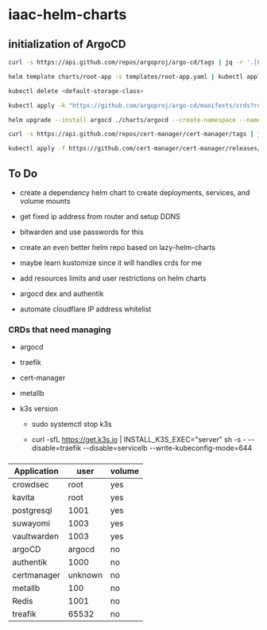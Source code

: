 # iaac-helm-charts

## initialization of ArgoCD

```sh
curl -s https://api.github.com/repos/argoproj/argo-cd/tags | jq -r '.[0].name'

helm template charts/root-app -s templates/root-app.yaml | kubectl apply -f -

kubectl delete <default-storage-class>

kubectl apply -k "https://github.com/argoproj/argo-cd/manifests/crds?ref=<appVersion>"

helm upgrade --install argocd ./charts/argocd --create-namespace --namespace argocd

curl -s https://api.github.com/repos/cert-manager/cert-manager/tags | jq -r '.[0].name'

kubectl apply -f https://github.com/cert-manager/cert-manager/releases/download/<appVersion>/cert-manager.crds.yaml

```

## To Do

- create a dependency helm chart to create deployments, services, and volume mounts

- get fixed ip address from router and setup DDNS

- bitwarden and use passwords for this

- create an even better helm repo based on lazy-helm-charts

- maybe learn kustomize since it will handles crds for me

- add resources limits and user restrictions on helm charts

- argocd dex and authentik

- automate cloudflare IP address whitelist

### CRDs that need managing

- argocd

- traefik

- cert-manager

- metallb

- k3s version

  - sudo systemctl stop k3s

  - curl -sfL https://get.k3s.io | INSTALL_K3S_EXEC="server" sh -s - --disable=traefik --disable=servicelb --write-kubeconfig-mode=644

###

| Application | user    | volume |
|-------------|---------|--------|
| crowdsec    | root    | yes    |
| kavita      | root    | yes    |
| postgresql  | 1001    | yes    |
| suwayomi    | 1003    | yes    |
| vaultwarden | 1003    | yes    |
| argoCD      | argocd  | no     |
| authentik   | 1000    | no     | (Same as camer)
| certmanager | unknown | no     |
| metallb     | 100     | no     |
| Redis       | 1001    | no     |
| treafik     | 65532   | no     |
